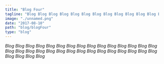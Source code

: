 ```yaml
---
title: "Blog Four"
tagline: "Blog Blog Blog Blog Blog Blog Blog Blog Blog Blog Blog Blog Blog Blog Blog Blog Blog Blog Blog Blog Blog Blog "
image: "./unnamed.png"
date: "2017-08-10"
path: "blog/blogFour"
type: "blog"
---
```


_Blog Blog Blog Blog Blog Blog Blog Blog Blog Blog Blog Blog Blog Blog Blog Blog Blog Blog Blog Blog Blog Blog Blog Blog Blog Blog Blog Blog Blog Blog Blog Blog Blog Blog_
